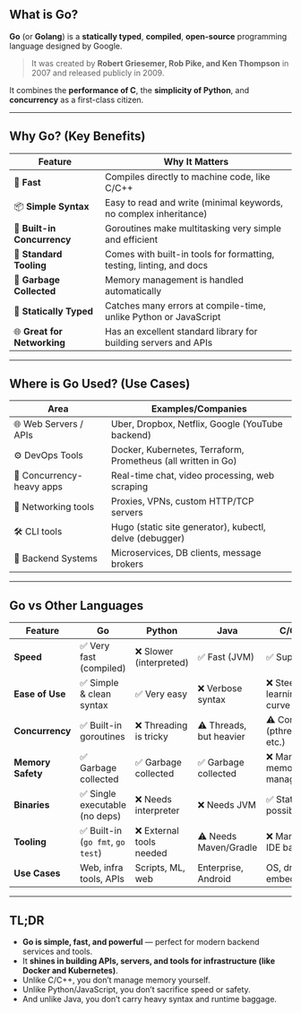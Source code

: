 ##  What is Go?

**Go** (or **Golang**) is a **statically typed**, **compiled**, **open-source** programming language designed by Google.

> It was created by **Robert Griesemer, Rob Pike, and Ken Thompson** in 2007 and released publicly in 2009.

It combines the **performance of C**, the **simplicity of Python**, and **concurrency** as a first-class citizen.

---

##  Why Go? (Key Benefits)

| Feature                     | Why It Matters                                                       |
| --------------------------- | -------------------------------------------------------------------- |
| 🚀 **Fast**                 | Compiles directly to machine code, like C/C++                        |
| 📦 **Simple Syntax**        | Easy to read and write (minimal keywords, no complex inheritance)    |
| 🧵 **Built-in Concurrency** | Goroutines make multitasking very simple and efficient               |
| 📁 **Standard Tooling**     | Comes with built-in tools for formatting, testing, linting, and docs |
| 🧹 **Garbage Collected**    | Memory management is handled automatically                           |
| 🧬 **Statically Typed**     | Catches many errors at compile-time, unlike Python or JavaScript     |
| 🌐 **Great for Networking** | Has an excellent standard library for building servers and APIs      |

---

##  Where is Go Used? (Use Cases)

| Area                      | Examples/Companies                                            |
| ------------------------- | ------------------------------------------------------------- |
| 🌐 Web Servers / APIs     | Uber, Dropbox, Netflix, Google (YouTube backend)              |
| ⚙️ DevOps Tools           | Docker, Kubernetes, Terraform, Prometheus (all written in Go) |
| 🧵 Concurrency-heavy apps | Real-time chat, video processing, web scraping                |
| 📡 Networking tools       | Proxies, VPNs, custom HTTP/TCP servers                        |
| 🛠️ CLI tools             | Hugo (static site generator), kubectl, delve (debugger)       |
| 💾 Backend Systems        | Microservices, DB clients, message brokers                    |

---

## Go vs Other Languages

| Feature           | Go                               | Python                  | Java                    | C/C++                      |
| ----------------- | -------------------------------- | ----------------------- | ----------------------- | -------------------------- |
| **Speed**         | ✅ Very fast (compiled)           | ❌ Slower (interpreted)  | ✅ Fast (JVM)            | ✅ Super fast               |
| **Ease of Use**   | ✅ Simple & clean syntax          | ✅ Very easy             | ❌ Verbose syntax        | ❌ Steeper learning curve   |
| **Concurrency**   | ✅ Built-in goroutines            | ❌ Threading is tricky   | ⚠️ Threads, but heavier | ⚠️ Complex (pthreads etc.) |
| **Memory Safety** | ✅ Garbage collected              | ✅ Garbage collected     | ✅ Garbage collected     | ❌ Manual memory management |
| **Binaries**      | ✅ Single executable (no deps)    | ❌ Needs interpreter     | ❌ Needs JVM             | ✅ Static possible          |
| **Tooling**       | ✅ Built-in (`go fmt`, `go test`) | ❌ External tools needed | ⚠️ Needs Maven/Gradle   | ❌ Manual / IDE based       |
| **Use Cases**     | Web, infra tools, APIs           | Scripts, ML, web        | Enterprise, Android     | OS, drivers, embedded      |

---

##  TL;DR

* **Go is simple, fast, and powerful** — perfect for modern backend services and tools.
* It **shines in building APIs, servers, and tools for infrastructure (like Docker and Kubernetes)**.
* Unlike C/C++, you don’t manage memory yourself.
* Unlike Python/JavaScript, you don’t sacrifice speed or safety.
* And unlike Java, you don’t carry heavy syntax and runtime baggage.


